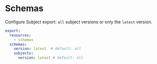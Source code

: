# Schemas

Configure Subject export: `all` subject versions or only the `latest` version.

```yaml
export:
  resources:  
    - schemas 
  schemas: 
    version: latest  # default: all 
    subjects:
      version: latest # default: all 
```